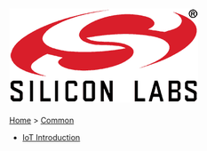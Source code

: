 ![Silicon Labs](files/logo.png)
--------------------------------------------------------
[Home](Home) > [Common](Common)

* [IoT Introduction](IoT-Introduction)
